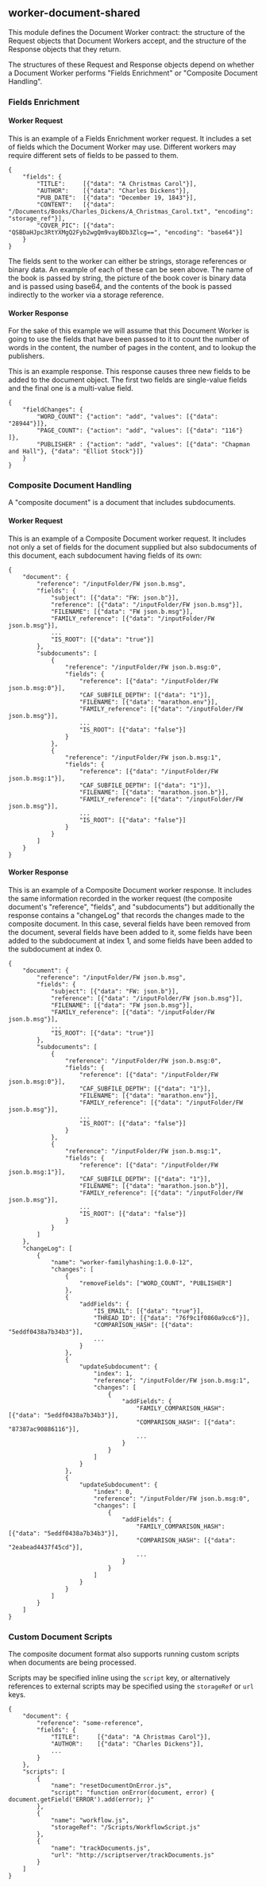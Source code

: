 ## worker-document-shared
This module defines the Document Worker contract: the structure of the Request objects that Document Workers accept, and the structure of the Response objects that they return.

The structures of these Request and Response objects depend on whether a Document Worker performs "Fields Enrichment" or "Composite Document Handling".

### Fields Enrichment

#### Worker Request
This is an example of a Fields Enrichment worker request.  It includes a set of fields which the Document Worker may use.  Different workers may require different sets of fields to be passed to them.

    {
        "fields": {
            "TITLE":     [{"data": "A Christmas Carol"}],
            "AUTHOR":    [{"data": "Charles Dickens"}],
            "PUB_DATE":  [{"data": "December 19, 1843"}],
            "CONTENT":   [{"data": "/Documents/Books/Charles_Dickens/A_Christmas_Carol.txt", "encoding": "storage_ref"}],
            "COVER_PIC": [{"data": "QSBDaHJpc3RtYXMgQ2Fyb2wgQm9vayBDb3Zlcg==", "encoding": "base64"}]
        }
    }

The fields sent to the worker can either be strings, storage references or binary data. An example of each of these can be seen above. The name of the book is passed by string, the picture of the book cover is binary data and is passed using base64, and the contents of the book is passed indirectly to the worker via a storage reference.

#### Worker Response
For the sake of this example we will assume that this Document Worker is going to use the fields that have been passed to it to count the number of words in the content, the number of pages in the content, and to lookup the publishers.

This is an example response.  This response causes three new fields to be added to the document object.  The first two fields are single-value fields and the final one is a multi-value field.

    {
        "fieldChanges": {
            "WORD_COUNT": {"action": "add", "values": [{"data": "28944"}]},
            "PAGE_COUNT": {"action": "add", "values": [{"data": "116"}  ]},
            "PUBLISHER" : {"action": "add", "values": [{"data": "Chapman and Hall"}, {"data": "Elliot Stock"}]}
        }
    }


### Composite Document Handling
A "composite document" is a document that includes subdocuments.

#### Worker Request
This is an example of a Composite Document worker request. It includes not only a set of fields for the document supplied but also subdocuments of this document, each subdocument having fields of its own:

    {
        "document": {
            "reference": "/inputFolder/FW json.b.msg",
            "fields": {
                "subject": [{"data": "FW: json.b"}],
                "reference": [{"data": "/inputFolder/FW json.b.msg"}],
                "FILENAME": [{"data": "FW json.b.msg"}],
                "FAMILY_reference": [{"data": "/inputFolder/FW json.b.msg"}],
                ...
                "IS_ROOT": [{"data": "true"}]
            },
            "subdocuments": [
                {
                    "reference": "/inputFolder/FW json.b.msg:0",
                    "fields": {
                        "reference": [{"data": "/inputFolder/FW json.b.msg:0"}],
                        "CAF_SUBFILE_DEPTH": [{"data": "1"}],
                        "FILENAME": [{"data": "marathon.env"}],
                        "FAMILY_reference": [{"data": "/inputFolder/FW json.b.msg"}],
                        ...
                        "IS_ROOT": [{"data": "false"}]
                    }
                },
                {
                    "reference": "/inputFolder/FW json.b.msg:1",
                    "fields": {
                        "reference": [{"data": "/inputFolder/FW json.b.msg:1"}],
                        "CAF_SUBFILE_DEPTH": [{"data": "1"}],
                        "FILENAME": [{"data": "marathon.json.b"}],
                        "FAMILY_reference": [{"data": "/inputFolder/FW json.b.msg"}],
                        ...
                        "IS_ROOT": [{"data": "false"}]
                    }
                }
            ]
        }
    }

#### Worker Response
This is an example of a Composite Document worker response. It includes the same information recorded in the worker request (the composite document's "reference", "fields", and "subdocuments") but additionally the response contains a "changeLog" that records the changes made to the composite document. In this case, several fields have been removed from the document, several fields have been added to it, some fields have been added to the subdocument at index 1, and some fields have been added to the subdocument at index 0.

    {
        "document": {
            "reference": "/inputFolder/FW json.b.msg",
            "fields": {
                "subject": [{"data": "FW: json.b"}],
                "reference": [{"data": "/inputFolder/FW json.b.msg"}],
                "FILENAME": [{"data": "FW json.b.msg"}],
                "FAMILY_reference": [{"data": "/inputFolder/FW json.b.msg"}],
                ...
                "IS_ROOT": [{"data": "true"}]
            },
            "subdocuments": [
                {
                    "reference": "/inputFolder/FW json.b.msg:0",
                    "fields": {
                        "reference": [{"data": "/inputFolder/FW json.b.msg:0"}],
                        "CAF_SUBFILE_DEPTH": [{"data": "1"}],
                        "FILENAME": [{"data": "marathon.env"}],
                        "FAMILY_reference": [{"data": "/inputFolder/FW json.b.msg"}],
                        ...
                        "IS_ROOT": [{"data": "false"}]
                    }
                },
                {
                    "reference": "/inputFolder/FW json.b.msg:1",
                    "fields": {
                        "reference": [{"data": "/inputFolder/FW json.b.msg:1"}],
                        "CAF_SUBFILE_DEPTH": [{"data": "1"}],
                        "FILENAME": [{"data": "marathon.json.b"}],
                        "FAMILY_reference": [{"data": "/inputFolder/FW json.b.msg"}],
                        ...
                        "IS_ROOT": [{"data": "false"}]
                    }
                }
            ]
        },
        "changeLog": [
            {
                "name": "worker-familyhashing:1.0.0-12",
                "changes": [
                    {
                        "removeFields": ["WORD_COUNT", "PUBLISHER"]
                    },
                    {
                        "addFields": {
                            "IS_EMAIL": [{"data": "true"}],
                            "THREAD_ID": [{"data": "76f9c1f0860a9cc6"}],
                            "COMPARISON_HASH": [{"data": "5eddf0438a7b34b3"}],
                            ...
                        }
                    },
                    {
                        "updateSubdocument": {
                            "index": 1,
                            "reference": "/inputFolder/FW json.b.msg:1",
                            "changes": [
                                {
                                    "addFields": {
                                        "FAMILY_COMPARISON_HASH": [{"data": "5eddf0438a7b34b3"}],
                                        "COMPARISON_HASH": [{"data": "87387ac90886116"}],
                                        ...
                                    }
                                }
                            ]
                        }
                    },
                    {
                        "updateSubdocument": {
                            "index": 0,
                            "reference": "/inputFolder/FW json.b.msg:0",
                            "changes": [
                                {
                                    "addFields": {
                                        "FAMILY_COMPARISON_HASH": [{"data": "5eddf0438a7b34b3"}],
                                        "COMPARISON_HASH": [{"data": "2eabead4437f45cd"}],
                                        ...
                                    }
                                }
                            ]
                        }
                    }
                ]
            }
        ]	
    }


### Custom Document Scripts

The composite document format also supports running custom scripts when documents are being processed.

Scripts may be specified inline using the `script` key, or alternatively references to external scripts may be specified using the `storageRef` or `url` keys.

    {
        "document": {
            "reference": "some-reference",
            "fields": {
                "TITLE":     [{"data": "A Christmas Carol"}],
                "AUTHOR":    [{"data": "Charles Dickens"}],
                ...
            }
        },
        "scripts": [
            {
                "name": "resetDocumentOnError.js",
                "script": "function onError(document, error) { document.getField('ERROR').add(error); }"
            },
            {
                "name": "workflow.js",
                "storageRef": "/Scripts/WorkflowScript.js"
            },
            {
                "name": "trackDocuments.js",
                "url": "http://scriptserver/trackDocuments.js"
            }
        ]
    }
